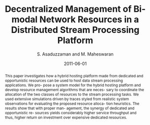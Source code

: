 ---
author: "S. Asaduzzaman and M. Maheswaran"
title: "Decentralized Management of Bi-modal Network Resources in a Distributed Stream Processing Platform"
journal: "Journal of Parallel and Distributed Computing"
location: "vol. 71, no. 6, pp. 774-787"
date: 2011-06-01
abstract: "This paper investigates how a hybrid hosting platform made from dedicated and opportunistic resources can be used to host data stream processing applications. We pro- pose a system model for the hybrid hosting platform and develop resource management algorithms that are neces- sary to coordinate the allocation of the two classes of resources to the stream processing tasks. We used extensive simulations driven by traces styled from realistic system observations for evaluating the proposed resource alloca- tion heuristics. The results show that with proper man- agement, the synergy of dedicated and opportunistic re- sources yields considerably higher service throughput and thus, higher return on investment over expensive dedicated resources."
---